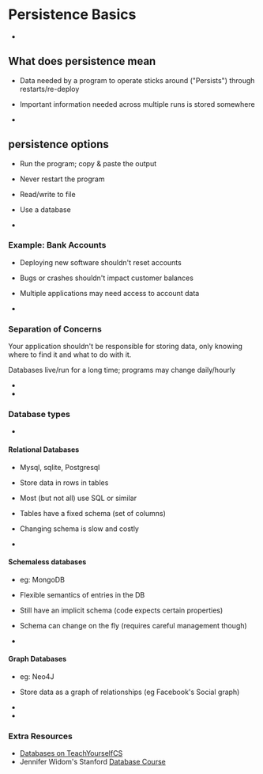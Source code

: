 # Persistence Basics

-
## What does persistence mean

- Data needed by a program to operate sticks around ("Persists") through restarts/re-deploy
- Important information needed across multiple runs is stored somewhere

-
## persistence options

- Run the program; copy & paste the output
- Never restart the program
- Read/write to file
- Use a database

-
### Example: Bank Accounts

- Deploying new software shouldn't reset accounts
- Bugs or crashes shouldn't impact customer balances
- Multiple applications may need access to account data

-
### Separation of Concerns

Your application shouldn't be responsible for storing data, only knowing where to find it and what to do with it.

Databases live/run for a long time; programs may change daily/hourly

-
-
### Database types

-
#### Relational Databases

- Mysql, sqlite, Postgresql
- Store data in rows in tables
- Most (but not all) use SQL or similar
- Tables have a fixed schema (set of columns)
- Changing schema is slow and costly

-
#### Schemaless databases

- eg: MongoDB
- Flexible semantics of entries in the DB
- Still have an implicit schema (code expects certain properties)
- Schema can change on the fly (requires careful management though)

-
#### Graph Databases

- eg: Neo4J
- Store data as a graph of relationships (eg Facebook's Social graph)


-
-
### Extra Resources

- [Databases on TeachYourselfCS](https://teachyourselfcs.com/#databases)
- Jennifer Widom's Stanford [Database Course](https://www.youtube.com/watch?v=D-k-h0GuFmE&list=PL6hGtHedy2Z4EkgY76QOcueU8lAC4o6c3)